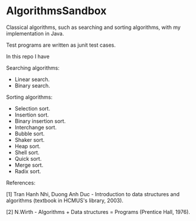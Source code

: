 # AlgorithmsSandbox

Classical algorithms, such as searching and sorting algorithms, with my implementation in Java. 

Test programs are written as junit test cases.

In this repo I have

Searching algorithms:
- Linear search.
- Binary search.

Sorting algorithms:
- Selection sort.
- Insertion sort.
- Binary insertion sort.
- Interchange sort.
- Bubble sort.
- Shaker sort.
- Heap sort.
- Shell sort.
- Quick sort.
- Merge sort.
- Radix sort.

References: 

[1] Tran Hanh Nhi, Duong Anh Duc - Introduction to data structures and algorithms (textbook in HCMUS's library, 2003).

[2] N.Wirth - Algorithms + Data structures = Programs (Prentice Hall, 1976).
